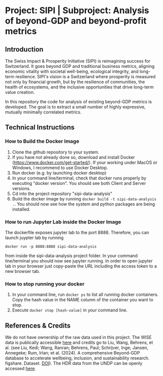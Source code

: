 # Project: SIPI | Subproject: Analysis of beyond-GDP and beyond-profit metrics

## Introduction
The Swiss Impact & Prosperity Initiative (SIPI) is reimagining success for Switzerland. It goes beyond GDP and traditional business metrics, aligning economic vitality with societal well-being, ecological integrity, and long-term resilience. SIPI's vision is a Switzerland where prosperity is measured not only by financial growth, but by the resilience of communities, the health of ecosystems, and the inclusive opportunities that drive long-term value creation.

In this repository the code for analysis of existing beyond-GDP metrics is developed. The goal is to extract a small number of highly expressive, mutually minimally correlated metrics.

## Technical Instructions
### How to Build the Docker Image

1. Clone the github repository to your system.
2. If you have not already done so, download and install Docker (https://www.docker.com/get-started/). If your working under MacOS or Windows, I recommend to use Docker Desktop.
3. Run docker (e.g. by launching docker desktop)
4. In your command line/terminal, check that docker runs properly by executing "docker version". You should see both Client and Server versions.
5. Cd into the project repository "sipi-data-analysis"
6. Build the docker image by running ```docker build -t sipi-data-analysis .```. You should now see how the system and python packages are being installed.

### How to run Jupyter Lab inside the Docker Image
The dockerfile exposes jupyter lab to the port 8888. Therefore, you can launch juypter lab by running

```docker run -p 8888:8888 sipi-data-analysis```

from inside the sipi-data-analysis project folder. In your command line/terminal you should now see jupyter running. In order to open jupyter lab in your browser just copy-paste the URL including the access token to a new browser tab.

### How to stop running your docker
1. In your command line, run `docker ps` to list all running docker containers. Copy the hash value in the NAME column of the container you want to stop.
2. Execute `docker stop [hash-value]` in your command line.

## References & Credits
We do not have ownership of the raw data used in this project. The WISE data is publically accessible [here](https://springernature.figshare.com/articles/dataset/A_comprehensive_Beyond-GDP_database_to_accelerate_wellbeing_inclusion_and_sustainability_research/26970415?file=49085821) and credits go to Liu, Wang, Behrens, et al. (see Liu, Kedi; Wang, Ranran; Behrens, Paul; Schrijver, Inge; Jansen, Annegeke; Rum, Irlan; et al. (2024). A comprehensive Beyond-GDP database to accelerate wellbeing, inclusion, and sustainability research. figshare. Dataset. [DOI](https://doi.org/10.6084/m9.figshare.26970415.v1)). The HDR data from the UNDP can be openly accessed [here](https://hdr.undp.org/data-center/documentation-and-downloads).
